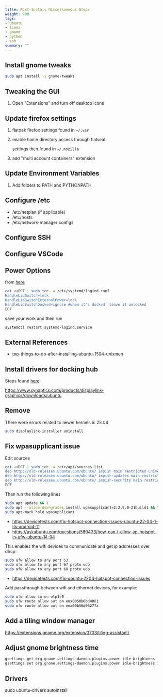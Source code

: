 ```yaml
---
title: Post-Install Miscellaneous Steps
weight: 900
tags:
- ubuntu
- linux
- gnome
- python
- ssh
summary: ""
---
```


## Install gnome tweaks

```bash
sudo apt install -y gnome-tweaks
```

## Tweaking the GUI

1. Open "Extensions" and turn off desktop icons

## Update firefox settings

1. flatpak firefox settings found in ```~/.var```
2. enable home directory access through flatseal
    
    settings then found in ```~/.mozilla```

2. add "multi account containers" extension

## Update Environment Variables

1. Add folders to PATH and PYTHONPATH

## Configure /etc

* /etc/netplan (if applicable)
* /etc/hosts
* /etc/network-manager configs

## Configure SSH

## Configure VSCode

## Power Options

from [here](https://fostips.com/lid-close-action-ubuntu-21-04-laptop/)

```bash
cat <<EOT | sudo tee -a /etc/systemd/logind.conf
HandleLidSwitch=lock 
HandleLidSwitchExternalPower=lock
HandleLidSwitchDocked=ignore #when it's docked, leave it unlocked
EOT
```

save your work and then run

```bash
systemctl restart systemd-logind.service
```

## External References

* [top-things-to-do-after-installing-ubuntu-1504-unixmen](https://www.unixmen.com/top-things-installing-ubuntu-14-1014-0413-1013-0412-1012-04/)


## Install drivers for docking hub

Steps found [here](https://forums.lenovo.com/t5/Ubuntu/ThinkPad-Hybrid-USB-C-with-USB-A-Dock-for-linux/td-p/4315328)

<https://www.synaptics.com/products/displaylink-graphics/downloads/ubuntu>

## Remove

There were errors related to newer kernels in 23.04

```bash
sudo displaylink-installer uninstall 
```

## Fix wpasupplicant issue

Edit sources

```bash
cat <<EOT | sudo tee -a /etc/apt/sources.list
deb http://old-releases.ubuntu.com/ubuntu/ impish main restricted universe multiverse
deb http://old-releases.ubuntu.com/ubuntu/ impish-updates main restricted universe multiverse
deb http://old-releases.ubuntu.com/ubuntu/ impish-security main restricted universe multiverse
EOT
```

Then run the following lines

```bash
sudo apt update && \
sudo apt --allow-downgrades install wpasupplicant=2:2.9.0-21build1 && \
sudo apt-mark hold wpasupplicant
```

* <https://devicetests.com/fix-hotspot-connection-issues-ubuntu-22-04-1-lts-android-11>
* https://askubuntu.com/questions/580433/how-can-i-allow-ap-hotspot-in-ufw-ubuntu-14-04


This enables the wifi devices to communicate and get ip addresses over dhcp:

```bash
sudo ufw allow to any port 53
sudo ufw allow to any port 67 proto udp
sudo ufw allow to any port 68 proto udp
```

* <https://devicetests.com/fix-ubuntu-2204-hotspot-connection-issues> 


Add passthrough between wifi and ethernet devices, for example:


```bash
sudo ufw allow in on wlp1s0
sudo ufw route allow out on enx0050b6bd4061
sudo ufw route allow out on enx00b56d06277a
```

## Add a tiling window manager

https://extensions.gnome.org/extension/3733/tiling-assistant/

## Adjust gnome brightness time

```bash
gsettings get org.gnome.settings-daemon.plugins.power idle-brightness
gsettings set org.gnome.settings-daemon.plugins.power idle-brightness 120
```

## Drivers 



sudo ubuntu-drivers autoinstall